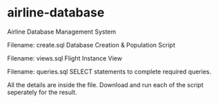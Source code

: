 # airline-database
Airline Database Management System

Filename: create.sql
Database Creation & Population Script

Filename: views.sql
Flight Instance View

Filename: queries.sql
SELECT statements to complete required queries. 

All the details are inside the file. Download and run each of the script seperately
for the result.
